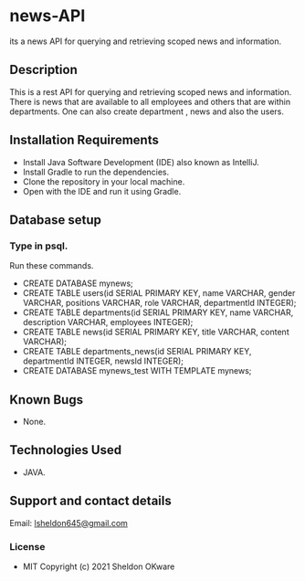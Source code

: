 # news-API
its a news API for querying and retrieving scoped news and information.
## Description
This is a rest API for querying and retrieving scoped news and information. There is news that are available to all employees and others that are  within departments. One can also create department , news and also the users.

## Installation Requirements
* Install Java Software Development (IDE) also known as IntelliJ.
* Install Gradle to run the dependencies.
* Clone the repository in your local machine.
* Open with the IDE and run it using Gradle.

## Database setup
### Type in psql.
Run these commands.
* CREATE DATABASE mynews;
* CREATE TABLE users(id SERIAL PRIMARY KEY, name VARCHAR, gender VARCHAR, positions VARCHAR, role VARCHAR, departmentId INTEGER);
* CREATE TABLE departments(id SERIAL PRIMARY KEY, name VARCHAR, description VARCHAR, employees INTEGER);
* CREATE TABLE news(id SERIAL PRIMARY KEY, title VARCHAR, content VARCHAR);
* CREATE TABLE departments_news(id SERIAL PRIMARY KEY, departmentId INTEGER, newsId INTEGER);
* CREATE DATABASE mynews_test WITH TEMPLATE mynews;

## Known Bugs
* None.

## Technologies Used
* JAVA.

## Support and contact details
Email: lsheldon645@gmail.com


### License
* MIT
Copyright (c) 2021 Sheldon OKware
